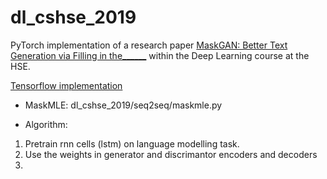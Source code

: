 # dl_cshse_2019
PyTorch implementation of a research paper [MaskGAN: Better Text Generation via Filling in the______](https://arxiv.org/abs/1801.07736) within the Deep Learning course at the HSE.

[Tensorflow implementation](https://github.com/tensorflow/models/tree/master/research/maskgan)

* MaskMLE: dl_cshse_2019/seq2seq/maskmle.py

* Algorithm:
1. Pretrain rnn cells (lstm) on language modelling task. 
2. Use the weights in generator and discrimantor encoders and decoders
3. 
